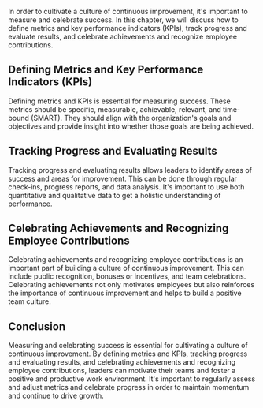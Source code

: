 
In order to cultivate a culture of continuous improvement, it's important to measure and celebrate success. In this chapter, we will discuss how to define metrics and key performance indicators (KPIs), track progress and evaluate results, and celebrate achievements and recognize employee contributions.

Defining Metrics and Key Performance Indicators (KPIs)
------------------------------------------------------

Defining metrics and KPIs is essential for measuring success. These metrics should be specific, measurable, achievable, relevant, and time-bound (SMART). They should align with the organization's goals and objectives and provide insight into whether those goals are being achieved.

Tracking Progress and Evaluating Results
----------------------------------------

Tracking progress and evaluating results allows leaders to identify areas of success and areas for improvement. This can be done through regular check-ins, progress reports, and data analysis. It's important to use both quantitative and qualitative data to get a holistic understanding of performance.

Celebrating Achievements and Recognizing Employee Contributions
---------------------------------------------------------------

Celebrating achievements and recognizing employee contributions is an important part of building a culture of continuous improvement. This can include public recognition, bonuses or incentives, and team celebrations. Celebrating achievements not only motivates employees but also reinforces the importance of continuous improvement and helps to build a positive team culture.

Conclusion
----------

Measuring and celebrating success is essential for cultivating a culture of continuous improvement. By defining metrics and KPIs, tracking progress and evaluating results, and celebrating achievements and recognizing employee contributions, leaders can motivate their teams and foster a positive and productive work environment. It's important to regularly assess and adjust metrics and celebrate progress in order to maintain momentum and continue to drive growth.
